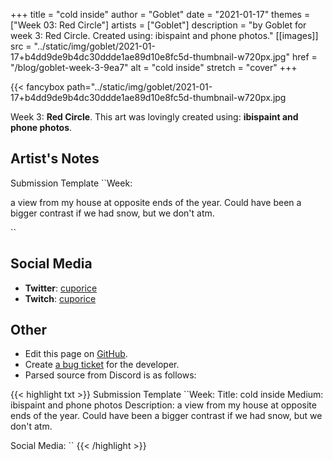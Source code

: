+++
title =       "cold inside"
author =      "Goblet"
date =        "2021-01-17"
themes =      ["Week 03: Red Circle"]
artists =     ["Goblet"]
description = "by Goblet for week 3: Red Circle. Created using: ibispaint and phone photos."
[[images]]
              src = "../static/img/goblet/2021-01-17+b4dd9de9b4dc30ddde1ae89d10e8fc5d-thumbnail-w720px.jpg"
              href = "/blog/goblet-week-3-9ea7"
              alt = "cold inside"
              stretch = "cover"
+++


{{< fancybox path="../static/img/goblet/2021-01-17+b4dd9de9b4dc30ddde1ae89d10e8fc5d-thumbnail-w720px.jpg

Week 3: **Red Circle**. This art was lovingly created using: **ibispaint and phone photos**.

## Artist's Notes

Submission Template
``Week: 

a view from my house at opposite ends of the year. Could have been a bigger contrast if we had snow, but we don't atm. 

``

## Social Media

- **Twitter**: <a href='https://twitter.com/cuporice' target='_blank'>cuporice</a>
- **Twitch**: <a href='https://twitch.tv/cuporice' target='_blank'>cuporice</a>

## Other

- Edit this page on [GitHub](https://github.com/teaminkling/web-refresh/edit/main/content/blog/goblet-week-3-9ea7.md).
- Create [a bug ticket](https://github.com/teaminkling/web-refresh/issues/new?assignees=&labels=bug&template=problem-report.md&title=) for the developer.
- Parsed source from Discord is as follows:

{{< highlight txt >}}
Submission Template
``Week: 
Title:  cold inside
Medium: ibispaint and phone photos 
Description: a view from my house at opposite ends of the year. Could have been a bigger contrast if we had snow, but we don't atm. 

Social Media:
``
{{< /highlight >}}